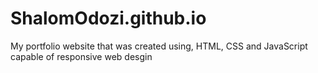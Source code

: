 # ShalomOdozi.github.io
My portfolio website that was created using, HTML, CSS and JavaScript
 capable of responsive web desgin 
